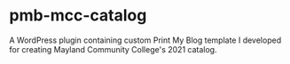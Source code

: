 # pmb-mcc-catalog
A WordPress plugin containing custom Print My Blog template I developed for creating Mayland Community College's 2021 catalog.
